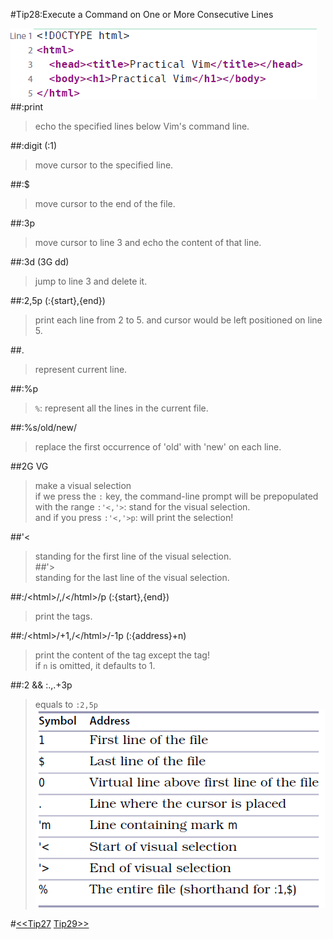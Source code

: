 #Tip28:Execute a Command on One or More Consecutive Lines  
    
![tip28_1](images/tip28_1.png)  
##:print  
>echo the specified lines below Vim's command line.  
  
##:digit (:1)  
>move cursor to the specified line.  
  
##:$  
>move cursor to the end of the file.  
  
##:3p  
>move cursor to line 3 and echo the content of that line.  
  
##:3d  (3G dd)  
>jump to line 3 and delete it.  
  
  
##:2,5p  (:{start},{end})
>print each line from 2 to 5. and cursor would be left positioned on line 5.  
  
##.  
>represent current line.  
  
##:%p  
>`%`: represent all the lines in the current file.  
  
##:%s/old/new/  
>replace the first occurrence of 'old' with 'new' on each line.  
  
  
##2G VG  
>make a visual selection  
>if we press the `:` key, the command-line prompt will be prepopulated with the range `:'<,'>`: stand for the visual selection.  
>and if you press `:'<,'>p`: will print the selection!  
  
##'&lt;  
>standing for the first line of the visual selection.  
##'&gt;  
>standing for the last line of the visual selection.  
  
  
##:/&lt;html&gt;/,/&lt;\/html&gt;/p  (:{start},{end})  
>print the tags.  
  
##:/&lt;html&gt;/+1,/&lt;\/html&gt;/-1p  (:{address}+n)
>print the content of the tag except the tag!  
>if `n` is omitted, it defaults to 1.  
  
##:2 && :.,.+3p
>equals to `:2,5p  
`
![tip28_2](images/tip28_2.png)  
  
#[<<Tip27](tip27.md) [Tip29>>](tip29.md)
